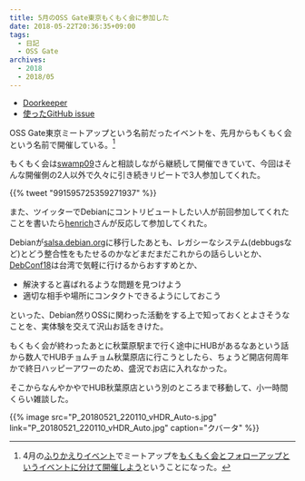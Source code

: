 ```yaml
---
title: 5月のOSS Gate東京もくもく会に参加した
date: 2018-05-22T20:36:35+09:00
tags:
  - 日記
  - OSS Gate
archives:
  - 2018
  - 2018/05
---
```


* [Doorkeeper](https://oss-gate.doorkeeper.jp/events/74026)
* [使ったGitHub issue](https://github.com/oss-gate/workshop/issues/833)

OSS Gate東京ミートアップという名前だったイベントを、先月からもくもく会という名前で開催している。[^補足]

もくもく会は[swamp09](https://github.com/swamp09)さんと相談しながら継続して開催できていて、今回はそんな開催側の2人以外で久々に引き続きリピートで3人参加してくれた。

{{% tweet "991595725359271937" %}}

また、ツイッターでDebianにコントリビュートしたい人が前回参加してくれたことを書いたら[henrich](https://henrich.github.io/blog/)さんが反応して参加してくれた。

Debianが[salsa.debian.org](https://salsa.debian.org/public)に移行したあとも、レガシーなシステム(debbugsなど)とどう整合性をもたせるのかなどまだまだこれからの話らしいとか、[DebConf18](https://debconf18.debconf.org)は台湾で気軽に行けるからおすすめとか、

* 解決すると喜ばれるような問題を見つけよう
* 適切な相手や場所にコンタクトできるようにしておこう

といった、Debian然りOSSに関わった活動をする上で知っておくとよさそうなことを、実体験を交えて沢山お話をきけた。

もくもく会が終わったあとに秋葉原駅まで行く途中にHUBがあるなあという話から数人でHUBチョムチョム秋葉原店に行こうとしたら、ちょうど開店何周年かで終日ハッピーアワーのため、盛況でお店に入れなかった。

そこからなんやかやでHUB秋葉原店という別のところまで移動して、小一時間くらい雑談した。

{{% image src="P_20180521_220110_vHDR_Auto-s.jpg" link="P_20180521_220110_vHDR_Auto.jpg" caption="クバータ" %}}

[^補足]: 4月の[ふりかえりイベント](https://oss-gate.doorkeeper.jp/events/72010)でミートアップを[もくもく会とフォローアップというイベントに分けて開催しよう](https://github.com/oss-gate/retrospective/issues/97)ということになった。
